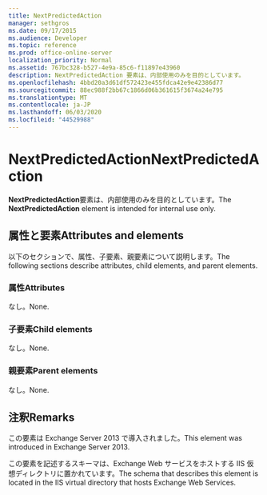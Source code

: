 ```yaml
---
title: NextPredictedAction
manager: sethgros
ms.date: 09/17/2015
ms.audience: Developer
ms.topic: reference
ms.prod: office-online-server
localization_priority: Normal
ms.assetid: 767bc328-b527-4e9a-85c6-f11897e43960
description: NextPredictedAction 要素は、内部使用のみを目的としています。
ms.openlocfilehash: 4bbd20a3d61df572423e455fdca42e9e42386d77
ms.sourcegitcommit: 88ec988f2bb67c1866d06b361615f3674a24e795
ms.translationtype: MT
ms.contentlocale: ja-JP
ms.lasthandoff: 06/03/2020
ms.locfileid: "44529988"
---
```

# <a name="nextpredictedaction"></a><span data-ttu-id="9973f-103">NextPredictedAction</span><span class="sxs-lookup"><span data-stu-id="9973f-103">NextPredictedAction</span></span>

<span data-ttu-id="9973f-104">**NextPredictedAction**要素は、内部使用のみを目的としています。</span><span class="sxs-lookup"><span data-stu-id="9973f-104">The **NextPredictedAction** element is intended for internal use only.</span></span> 

## <a name="attributes-and-elements"></a><span data-ttu-id="9973f-105">属性と要素</span><span class="sxs-lookup"><span data-stu-id="9973f-105">Attributes and elements</span></span>

<span data-ttu-id="9973f-106">以下のセクションで、属性、子要素、親要素について説明します。</span><span class="sxs-lookup"><span data-stu-id="9973f-106">The following sections describe attributes, child elements, and parent elements.</span></span>
  
### <a name="attributes"></a><span data-ttu-id="9973f-107">属性</span><span class="sxs-lookup"><span data-stu-id="9973f-107">Attributes</span></span>

<span data-ttu-id="9973f-108">なし。</span><span class="sxs-lookup"><span data-stu-id="9973f-108">None.</span></span>
  
### <a name="child-elements"></a><span data-ttu-id="9973f-109">子要素</span><span class="sxs-lookup"><span data-stu-id="9973f-109">Child elements</span></span>

<span data-ttu-id="9973f-110">なし。</span><span class="sxs-lookup"><span data-stu-id="9973f-110">None.</span></span>
  
### <a name="parent-elements"></a><span data-ttu-id="9973f-111">親要素</span><span class="sxs-lookup"><span data-stu-id="9973f-111">Parent elements</span></span>

<span data-ttu-id="9973f-112">なし。</span><span class="sxs-lookup"><span data-stu-id="9973f-112">None.</span></span>
  
## <a name="remarks"></a><span data-ttu-id="9973f-113">注釈</span><span class="sxs-lookup"><span data-stu-id="9973f-113">Remarks</span></span>

<span data-ttu-id="9973f-114">この要素は Exchange Server 2013 で導入されました。</span><span class="sxs-lookup"><span data-stu-id="9973f-114">This element was introduced in Exchange Server 2013.</span></span>
  
<span data-ttu-id="9973f-115">この要素を記述するスキーマは、Exchange Web サービスをホストする IIS 仮想ディレクトリに置かれています。</span><span class="sxs-lookup"><span data-stu-id="9973f-115">The schema that describes this element is located in the IIS virtual directory that hosts Exchange Web Services.</span></span>
  

